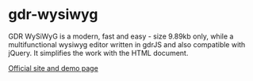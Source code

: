# gdr-wysiwyg
GDR WySiWyG is a modern, fast and easy - size 9.89kb only, while a multifunctional wysiwyg editor written in gdrJS and also compatible with jQuery. It simplifies the work with the HTML document.

[Official site and demo page](https://gdr.one/gdr-wysiwyg)
